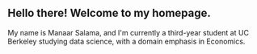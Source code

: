 ## Hello there! Welcome to my homepage.

My name is Manaar Salama, and I'm currently a third-year student at UC Berkeley studying data science, with a domain emphasis in Economics.
